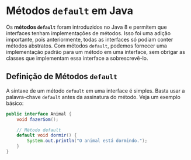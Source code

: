 # Métodos `default` em Java

Os **métodos `default`** foram introduzidos no Java 8 e permitem que interfaces tenham implementações de métodos. Isso foi uma adição importante, pois anteriormente, todas as interfaces só podiam conter métodos abstratos. Com métodos `default`, podemos fornecer uma implementação padrão para um método em uma interface, sem obrigar as classes que implementam essa interface a sobrescrevê-lo.

## Definição de Métodos `default`

A sintaxe de um método `default` em uma interface é simples. Basta usar a palavra-chave `default` antes da assinatura do método. Veja um exemplo básico:

```java
public interface Animal {
    void fazerSom();

    // Método default
    default void dormir() {
        System.out.println("O animal está dormindo.");
    }
}
